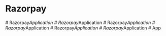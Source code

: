 # Razorpay
#   R a z o r p a y _ A p p l i c a t i o n  
 #   R a z o r p a y _ A p p l i c a t i o n  
 #   R a z o r p a y _ A p p l i c a t i o n  
 #   R a z o r p a y _ A p p l i c a t i o n  
 #   R a z o r p a y _ A p p l i c a t i o n  
 #   R a z o r p a y _ A p p l i c a t i o n  
 #   A p p  
 